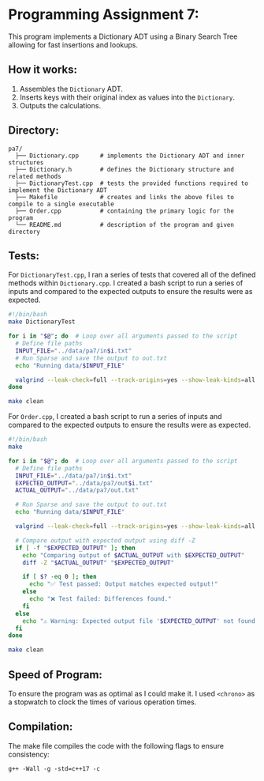 # Programming Assignment 7:

This program implements a Dictionary ADT using a Binary Search Tree allowing for fast insertions and lookups.

## How it works:
1. Assembles the `Dictionary` ADT.
2. Inserts keys with their original index as values into the `Dictionary`.
3. Outputs the calculations.

## Directory:

```
pa7/
  ├── Dictionary.cpp      # implements the Dictionary ADT and inner structures
  ├── Dictionary.h        # defines the Dictionary structure and related methods
  ├── DictionaryTest.cpp  # tests the provided functions required to implement the Dictionary ADT
  ├── Makefile            # creates and links the above files to compile to a single executable
  ├── Order.cpp           # containing the primary logic for the program
  └── README.md           # description of the program and given directory
```

## Tests:
For `DictionaryTest.cpp`, I ran a series of tests that covered all of the defined methods within `Dictionary.cpp`. I created a bash script to run a series of inputs and compared to the expected outputs to ensure the results were as expected.

```sh
#!/bin/bash
make DictionaryTest

for i in "$@"; do  # Loop over all arguments passed to the script
  # Define file paths
  INPUT_FILE="../data/pa7/in$i.txt"
  # Run Sparse and save the output to out.txt
  echo "Running data/$INPUT_FILE"

  valgrind --leak-check=full --track-origins=yes --show-leak-kinds=all -s ./DictionaryTest "$INPUT_FILE"
done

make clean
```

For `Order.cpp`, I created a bash script to run a series of inputs and compared to the expected outputs to ensure the results were as expected.
```sh
#!/bin/bash
make

for i in "$@"; do  # Loop over all arguments passed to the script
  # Define file paths
  INPUT_FILE="../data/pa7/in$i.txt"
  EXPECTED_OUTPUT="../data/pa7/out$i.txt"
  ACTUAL_OUTPUT="../data/pa7/out.txt"

  # Run Sparse and save the output to out.txt
  echo "Running data/$INPUT_FILE"

  valgrind --leak-check=full --track-origins=yes --show-leak-kinds=all -s ./Order "$INPUT_FILE" "$ACTUAL_OUTPUT"

  # Compare output with expected output using diff -Z
  if [ -f "$EXPECTED_OUTPUT" ]; then
    echo "Comparing output of $ACTUAL_OUTPUT with $EXPECTED_OUTPUT"
    diff -Z "$ACTUAL_OUTPUT" "$EXPECTED_OUTPUT"

    if [ $? -eq 0 ]; then
      echo "✅ Test passed: Output matches expected output!"
    else
      echo "❌ Test failed: Differences found."
    fi
  else
    echo "⚠️ Warning: Expected output file '$EXPECTED_OUTPUT' not found!"
  fi
done

make clean
```

## Speed of Program:
To ensure the program was as optimal as I could make it. I used `<chrono>` as a stopwatch to clock the times of various operation times.

## Compilation:

The make file compiles the code with the following flags to ensure consistency:
```
g++ -Wall -g -std=c++17 -c
```
